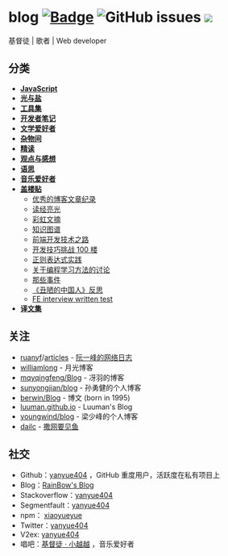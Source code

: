 # blog [![Badge](https://img.shields.io/badge/link-996.icu-%23FF4D5B.svg?style=flat-square)](https://996.icu/#/zh_CN) ![GitHub issues](https://img.shields.io/github/issues-raw/yanyue404/blog?color=%232fcb53) [![](https://img.shields.io/badge/twitter-yanyue404-blue.svg)](https://twitter.com/yanyue404)

基督徒 | 歌者 | Web developer

## 分类

- [**JavaScript**](https://github.com/yanyue404/blog/labels/JavaScript)
- [**光与盐**](https://github.com/xiaoyueyue165/blog/labels/%E5%85%89%E4%B8%8E%E7%9B%90)
- [**工具集**](https://github.com/xiaoyueyue165/blog/labels/%E5%B7%A5%E5%85%B7%E9%9B%86)
- [**开发者笔记**](https://github.com/xiaoyueyue165/blog/labels/%E5%BC%80%E5%8F%91%E8%80%85%E7%AC%94%E8%AE%B0)
- [**文学爱好者**](https://github.com/xiaoyueyue165/blog/labels/%E6%96%87%E5%AD%A6%E7%88%B1%E5%A5%BD%E8%80%85)
- [**杂物间**](https://github.com/xiaoyueyue165/blog/labels/%E6%9D%82%E7%89%A9%E9%97%B4)
- [**精读**](https://github.com/xiaoyueyue165/blog/labels/%E7%B2%BE%E8%AF%BB)
- [**观点与感想**](https://github.com/xiaoyueyue165/blog/labels/%E8%A7%82%E7%82%B9%E4%B8%8E%E6%84%9F%E6%83%B3)
- [**语思**](https://github.com/xiaoyueyue165/blog/labels/%E8%AF%AD%E6%80%9D)
- [**音乐爱好者**](https://github.com/xiaoyueyue165/blog/labels/%E9%9F%B3%E4%B9%90%E7%88%B1%E5%A5%BD%E8%80%85)
- [**盖楼贴**](https://github.com/yanyue404/blog/labels/%E7%9B%96%E6%A5%BC%E8%B4%B4)
  - [优秀的博客文章纪录](https://github.com/yanyue404/blog/issues/111)
  - [读经亮光](https://github.com/yanyue404/blog/issues/106)
  - [彩虹文摘](https://github.com/yanyue404/blog/issues/51)
  - [知识图谱](https://github.com/yanyue404/blog/issues/85)
  - [前端开发技术之路](https://github.com/yanyue404/blog/issues/100)
  - [开发技巧挑战 100 楼](https://github.com/yanyue404/blog/issues/49)
  - [正则表达式实践](https://github.com/yanyue404/blog/issues/113)
  - [关于编程学习方法的讨论](https://github.com/yanyue404/blog/issues/87)
  - [那些事件](https://github.com/yanyue404/blog/issues/93)
  - [《丑陋的中国人》反思 ](https://github.com/yanyue404/blog/issues/83)
  - [FE interview written test](https://github.com/yanyue404/blog/issues/75)
- [**译文集**](https://github.com/yanyue404/blog/labels/%E8%AF%91%E6%96%87%E9%9B%86)

## 关注

- [ruanyf](https://github.com/ruanyf)/[articles](https://github.com/ruanyf/articles) - [阮一峰的网络日志](http://www.ruanyifeng.com/blog/archives.html)
- [williamlong](https://www.williamlong.info/) - 月光博客
- [mqyqingfeng/Blog](https://github.com/mqyqingfeng/Blog) - 冴羽的博客
- [sunyongjian/blog](https://github.com/sunyongjian/blog) - 孙勇健的个人博客
- [berwin/Blog](https://github.com/berwin/Blog) - 博文 (born in 1995)
- [luuman.github.io](https://luuman.github.io/) - Luuman's Blog
- [youngwind/blog](https://github.com/youngwind/blog) - 梁少峰的个人博客
- [dailc](https://github.com/dailc) - [撒网要见鱼](http://www.dailichun.com/blog/archive.html)

## 社交

- Github：[yanyue404](https://github.com/yanyue404) ，GitHub 重度用户，活跃度在私有项目上
- Blog：[RainBow's Blog](https://xiaoyueyue.org/issue-blog)
- Stackoverflow：[yanyue404](https://stackoverflow.com/users/8273471/yanyue404)
- Segmentfault：[yanyue404](https://segmentfault.com/u/yanyue404)
- npm： [xiaoyueyue](https://www.npmjs.com/~xiaoyueyue)
- Twitter：[yanyue404](https://twitter.com/yanyue404)
- V2ex: [yanyue404](https://www.v2ex.com/member/yanyue404)
- 唱吧：[基督徒 · 小越越](http://changba.com/u/39302742) ，音乐爱好者

